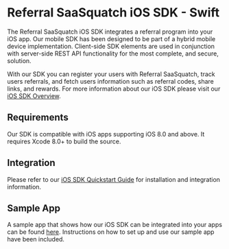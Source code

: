 # Referral SaaSquatch iOS SDK - Swift


The Referral SaaSquatch iOS SDK integrates a referral program into your iOS app. Our mobile SDK has been designed to be part of a hybrid mobile device implementation. Client-side SDK elements are used in conjunction with server-side REST API functionality for the most complete, and secure, solution.

With our SDK you can register your users with Referral SaaSquatch, track users referrals, and fetch users information such as referral codes, share links, and rewards. For more information about our iOS SDK please visit our [iOS SDK Overview](https://docs.referralsaasquatch.com/mobile/ios/).

## Requirements
Our SDK is compatible with iOS apps supporting iOS 8.0 and above. It requires Xcode 8.0+ to build the source.

## Integration
Please refer to our [iOS SDK Quickstart Guide](https://docs.referralsaasquatch.com/mobile/ios/) for installation and integration information.

## Sample App
A sample app that shows how our iOS SDK can be integrated into your apps can be found [here](https://github.com/saasquatch/mobile-sdk-ios-sample). Instructions on how to set up and use our sample app have been included.
